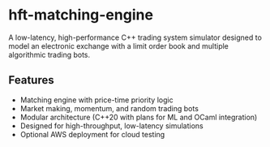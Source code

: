 # hft-matching-engine

A low-latency, high-performance C++ trading system simulator designed to model an electronic exchange with a limit order book and multiple algorithmic trading bots.

## Features
- Matching engine with price-time priority logic
- Market making, momentum, and random trading bots
- Modular architecture (C++20 with plans for ML and OCaml integration)
- Designed for high-throughput, low-latency simulations
- Optional AWS deployment for cloud testing